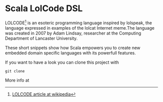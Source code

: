# Scala LolCode DSL

LOLCODE[^wikipedia] is an esoteric programming language inspired by lolspeak, the language expressed in examples of the lolcat Internet meme.The language was created in 2007 by Adam Lindsay, researcher at the Computing Department of Lancaster University.

These short snippets show how Scala empowers you to create new embedded domain specific languages with its powerfull features.

If you want to have a look you can clone this project with
```
git clone 
```

More info at

  [^wikipedia]: [LOLCODE article at wikipedia](http://en.wikipedia.org/wiki/LOLCODE)